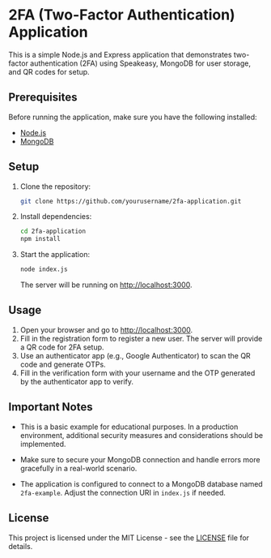 # 2FA (Two-Factor Authentication) Application

This is a simple Node.js and Express application that demonstrates two-factor authentication (2FA) using Speakeasy, MongoDB for user storage, and QR codes for setup.

## Prerequisites

Before running the application, make sure you have the following installed:

- [Node.js](https://nodejs.org/)
- [MongoDB](https://www.mongodb.com/try/download/community)

## Setup

1. Clone the repository:

    ```bash
    git clone https://github.com/yourusername/2fa-application.git
    ```

2. Install dependencies:

    ```bash
    cd 2fa-application
    npm install
    ```

3. Start the application:

    ```bash
    node index.js
    ```

    The server will be running on [http://localhost:3000](http://localhost:3000).

## Usage

1. Open your browser and go to [http://localhost:3000](http://localhost:3000).
2. Fill in the registration form to register a new user. The server will provide a QR code for 2FA setup.
3. Use an authenticator app (e.g., Google Authenticator) to scan the QR code and generate OTPs.
4. Fill in the verification form with your username and the OTP generated by the authenticator app to verify.

## Important Notes

- This is a basic example for educational purposes. In a production environment, additional security measures and considerations should be implemented.

- Make sure to secure your MongoDB connection and handle errors more gracefully in a real-world scenario.

- The application is configured to connect to a MongoDB database named `2fa-example`. Adjust the connection URI in `index.js` if needed.

## License

This project is licensed under the MIT License - see the [LICENSE](LICENSE) file for details.
